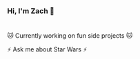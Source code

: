 ### Hi, I'm Zach 👋

#

 :cat: Currently working on fun side projects :cat:


 ⚡ Ask me about Star Wars ⚡
